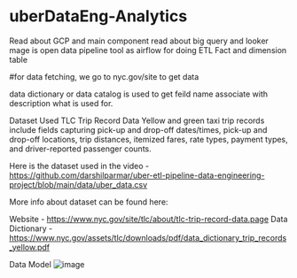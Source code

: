 # uberDataEng-Analytics

Read about GCP and main component
read about big query and looker
mage is open data pipeline tool as airflow
for doing ETL
Fact and dimension table

#for data fetching, we go to nyc.gov/site to get data

data dictionary or data catalog is used to get feild name associate with description what is used for.

Dataset Used
TLC Trip Record Data Yellow and green taxi trip records include fields capturing pick-up and drop-off dates/times, pick-up and drop-off locations, trip distances, itemized fares, rate types, payment types, and driver-reported passenger counts.

Here is the dataset used in the video - https://github.com/darshilparmar/uber-etl-pipeline-data-engineering-project/blob/main/data/uber_data.csv

More info about dataset can be found here:

Website - https://www.nyc.gov/site/tlc/about/tlc-trip-record-data.page
Data Dictionary - https://www.nyc.gov/assets/tlc/downloads/pdf/data_dictionary_trip_records_yellow.pdf

Data Model
![image](https://github.com/user-attachments/assets/3e708604-ebfe-479e-9fc4-8562692884b0)



